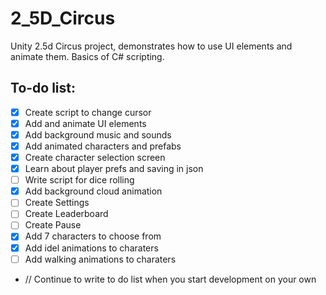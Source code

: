 # 2_5D_Circus
Unity 2.5d Circus project, demonstrates how to use UI elements and animate them. Basics of C# scripting.

## To-do list:
- [X] Create script to change cursor
- [X] Add and animate UI elements 
- [X] Add background music and sounds
- [X] Add animated characters and prefabs
- [X] Create character selection screen
- [X] Learn about player prefs and saving in json
- [ ] Write script for dice rolling
- [X] Add background cloud animation
- [ ] Create Settings
- [ ] Create Leaderboard
- [ ] Create Pause
- [X] Add 7 characters to choose from
- [X] Add idel animations to charaters
- [ ] Add walking animations to charaters
- // Continue to write to do list when you start development on your own

